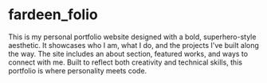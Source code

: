 # fardeen_folio
This is my personal portfolio website designed with a bold, superhero-style aesthetic. It showcases who I am, what I do, and the projects I've built along the way. The site includes an about section, featured works, and ways to connect with me. Built to reflect both creativity and technical skills, this portfolio is where personality meets code.
